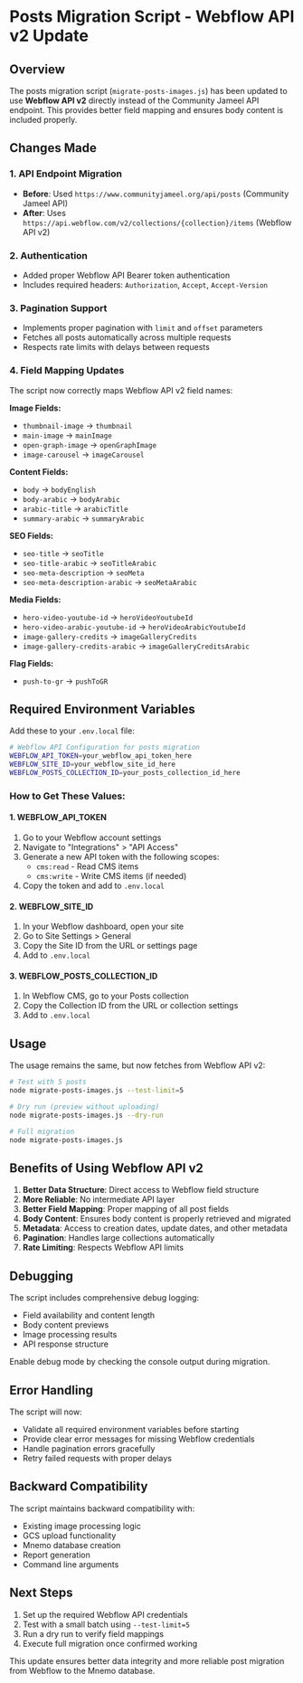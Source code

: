 # Posts Migration Script - Webflow API v2 Update

## Overview

The posts migration script (`migrate-posts-images.js`) has been updated to use **Webflow API v2** directly instead of the Community Jameel API endpoint. This provides better field mapping and ensures body content is included properly.

## Changes Made

### 1. API Endpoint Migration

- **Before**: Used `https://www.communityjameel.org/api/posts` (Community Jameel API)
- **After**: Uses `https://api.webflow.com/v2/collections/{collection}/items` (Webflow API v2)

### 2. Authentication

- Added proper Webflow API Bearer token authentication
- Includes required headers: `Authorization`, `Accept`, `Accept-Version`

### 3. Pagination Support

- Implements proper pagination with `limit` and `offset` parameters
- Fetches all posts automatically across multiple requests
- Respects rate limits with delays between requests

### 4. Field Mapping Updates

The script now correctly maps Webflow API v2 field names:

**Image Fields:**

- `thumbnail-image` → `thumbnail`
- `main-image` → `mainImage`
- `open-graph-image` → `openGraphImage`
- `image-carousel` → `imageCarousel`

**Content Fields:**

- `body` → `bodyEnglish`
- `body-arabic` → `bodyArabic`
- `arabic-title` → `arabicTitle`
- `summary-arabic` → `summaryArabic`

**SEO Fields:**

- `seo-title` → `seoTitle`
- `seo-title-arabic` → `seoTitleArabic`
- `seo-meta-description` → `seoMeta`
- `seo-meta-description-arabic` → `seoMetaArabic`

**Media Fields:**

- `hero-video-youtube-id` → `heroVideoYoutubeId`
- `hero-video-arabic-youtube-id` → `heroVideoArabicYoutubeId`
- `image-gallery-credits` → `imageGalleryCredits`
- `image-gallery-credits-arabic` → `imageGalleryCreditsArabic`

**Flag Fields:**

- `push-to-gr` → `pushToGR`

## Required Environment Variables

Add these to your `.env.local` file:

```bash
# Webflow API Configuration for posts migration
WEBFLOW_API_TOKEN=your_webflow_api_token_here
WEBFLOW_SITE_ID=your_webflow_site_id_here
WEBFLOW_POSTS_COLLECTION_ID=your_posts_collection_id_here
```

### How to Get These Values:

#### 1. WEBFLOW_API_TOKEN

1. Go to your Webflow account settings
2. Navigate to "Integrations" > "API Access"
3. Generate a new API token with the following scopes:
   - `cms:read` - Read CMS items
   - `cms:write` - Write CMS items (if needed)
4. Copy the token and add to `.env.local`

#### 2. WEBFLOW_SITE_ID

1. In your Webflow dashboard, open your site
2. Go to Site Settings > General
3. Copy the Site ID from the URL or settings page
4. Add to `.env.local`

#### 3. WEBFLOW_POSTS_COLLECTION_ID

1. In Webflow CMS, go to your Posts collection
2. Copy the Collection ID from the URL or collection settings
3. Add to `.env.local`

## Usage

The usage remains the same, but now fetches from Webflow API v2:

```bash
# Test with 5 posts
node migrate-posts-images.js --test-limit=5

# Dry run (preview without uploading)
node migrate-posts-images.js --dry-run

# Full migration
node migrate-posts-images.js
```

## Benefits of Using Webflow API v2

1. **Better Data Structure**: Direct access to Webflow field structure
2. **More Reliable**: No intermediate API layer
3. **Better Field Mapping**: Proper mapping of all post fields
4. **Body Content**: Ensures body content is properly retrieved and migrated
5. **Metadata**: Access to creation dates, update dates, and other metadata
6. **Pagination**: Handles large collections automatically
7. **Rate Limiting**: Respects Webflow API limits

## Debugging

The script includes comprehensive debug logging:

- Field availability and content length
- Body content previews
- Image processing results
- API response structure

Enable debug mode by checking the console output during migration.

## Error Handling

The script will now:

- Validate all required environment variables before starting
- Provide clear error messages for missing Webflow credentials
- Handle pagination errors gracefully
- Retry failed requests with proper delays

## Backward Compatibility

The script maintains backward compatibility with:

- Existing image processing logic
- GCS upload functionality
- Mnemo database creation
- Report generation
- Command line arguments

## Next Steps

1. Set up the required Webflow API credentials
2. Test with a small batch using `--test-limit=5`
3. Run a dry run to verify field mappings
4. Execute full migration once confirmed working

This update ensures better data integrity and more reliable post migration from Webflow to the Mnemo database.
